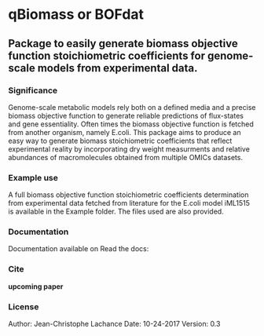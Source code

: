 # qBiomass or BOFdat
## Package to easily generate biomass objective function stoichiometric coefficients for genome-scale models from experimental data.

### Significance

Genome-scale metabolic models rely both on a defined media and a precise biomass objective function to generate reliable predictions of flux-states and gene essentiality. Often times the biomass objective function is fetched from another organism, namely E.coli. This package aims to produce an easy way to generate biomass stoichiometric coefficients that reflect experimental reality by incorporating dry weight measurments and relative abundances of macromolecules obtained from multiple OMICs datasets. 

### Example use

A full biomass objective function stoichiometric coefficients determination from experimental data fetched from literature for the E.coli model iML1515 is available in the Example folder. The files used are also provided. 

### Documentation

Documentation available on Read the docs:



### Cite

**upcoming paper**

### License



Author: Jean-Christophe Lachance
Date: 10-24-2017
Version: 0.3
